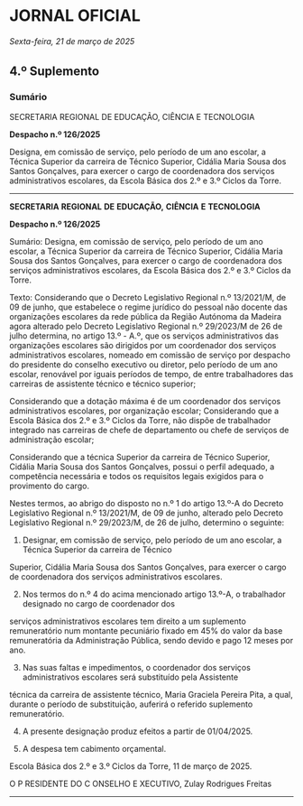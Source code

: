 # JORNAL OFICIAL

###### Sexta-feira, 21 de março de 2025

## **4.º Suplemento**

### **Sumário**

SECRETARIA REGIONAL DE EDUCAÇÃO, CIÊNCIA E TECNOLOGIA

**Despacho n.º 126/2025**

Designa, em comissão de serviço, pelo período de um ano escolar, a Técnica
Superior da carreira de Técnico Superior, Cidália Maria Sousa dos Santos
Gonçalves, para exercer o cargo de coordenadora dos serviços administrativos
escolares, da Escola Básica dos 2.º e 3.º Ciclos da Torre.




---

**SECRETARIA** **REGIONAL** **DE** **EDUCAÇÃO,** **CIÊNCIA** **E** **TECNOLOGIA**


**Despacho n.º 126/2025**


Sumário:
Designa, em comissão de serviço, pelo período de um ano escolar, a Técnica Superior da carreira de Técnico Superior, Cidália Maria
Sousa dos Santos Gonçalves, para exercer o cargo de coordenadora dos serviços administrativos escolares, da Escola Básica dos 2.º e 3.º
Ciclos da Torre.

Texto:
Considerando que o Decreto Legislativo Regional n.º 13/2021/M, de 09 de junho, que estabelece o regime jurídico do
pessoal não docente das organizações escolares da rede pública da Região Autónoma da Madeira agora alterado pelo Decreto
Legislativo Regional n.º 29/2023/M de 26 de julho determina, no artigo 13.º - A.º, que os serviços administrativos das
organizações escolares são dirigidos por um coordenador dos serviços administrativos escolares, nomeado em comissão de
serviço por despacho do presidente do conselho executivo ou diretor, pelo período de um ano escolar, renovável por iguais
períodos de tempo, de entre trabalhadores das carreiras de assistente técnico e técnico superior;

Considerando que a dotação máxima é de um coordenador dos serviços administrativos escolares, por organização escolar;
Considerando que a Escola Básica dos 2.º e 3.º Ciclos da Torre, não dispõe de trabalhador integrado nas carreiras de chefe
de departamento ou chefe de serviços de administração escolar;

Considerando que a técnica Superior da carreira de Técnico Superior, Cidália Maria Sousa dos Santos Gonçalves, possui o
perfil adequado, a competência necessária e todos os requisitos legais exigidos para o provimento do cargo.

Nestes termos, ao abrigo do disposto no n.º 1 do artigo 13.º-A do Decreto Legislativo Regional n.º 13/2021/M, de 09 de
junho, alterado pelo Decreto Legislativo Regional n.º 29/2023/M, de 26 de julho, determino o seguinte:


1. Designar, em comissão de serviço, pelo período de um ano escolar, a Técnica Superior da carreira de Técnico

Superior, Cidália Maria Sousa dos Santos Gonçalves, para exercer o cargo de coordenadora dos serviços
administrativos escolares.

2. Nos termos do n.º 4 do acima mencionado artigo 13.º-A, o trabalhador designado no cargo de coordenador dos

serviços administrativos escolares tem direito a um suplemento remuneratório num montante pecuniário fixado em
45% do valor da base remuneratória da Administração Pública, sendo devido e pago 12 meses por ano.

3. Nas suas faltas e impedimentos, o coordenador dos serviços administrativos escolares será substituído pela Assistente

técnica da carreira de assistente técnico, Maria Graciela Pereira Pita, a qual, durante o período de substituição,
auferirá o referido suplemento remuneratório.

4. A presente designação produz efeitos a partir de 01/04/2025.

5. A despesa tem cabimento orçamental.

Escola Básica dos 2.º e 3.º Ciclos da Torre, 11 de março de 2025.

O P RESIDENTE DO C ONSELHO E XECUTIVO, Zulay Rodrigues Freitas




---
